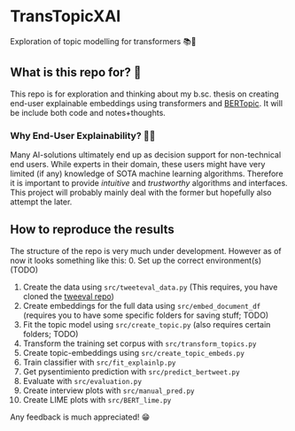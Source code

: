 # TransTopicXAI
Exploration of topic modelling for transformers 📚🤖

## What is this repo for? 🤔
This repo is for exploration and thinking about my b.sc. thesis on creating end-user explainable embeddings using transformers and [BERTopic](https://github.com/MaartenGr/BERTopic). It will be include both code and notes+thoughts. 

### Why End-User Explainability? 👩‍🏫
Many AI-solutions ultimately end up as decision support for non-technical end users. While experts in their domain, these users might have very limited (if any) knowledge of SOTA machine learning algorithms. Therefore it is important to provide *intuitive* and *trustworthy* algorithms and interfaces. This project will probably mainly deal with the former but hopefully also attempt the later. 

## How to reproduce the results
The structure of the repo is very much under development. However as of now it looks something like this: 
0. Set up the correct environment(s) (TODO)
1. Create the data using `src/tweeteval_data.py` (This requires, you have cloned the [tweeval repo](https://github.com/cardiffnlp/tweeteval/))
2. Create embeddings for the full data using `src/embed_document_df` (requires you to have some specific folders for saving stuff; TODO)
3. Fit the topic model using `src/create_topic.py` (also requires certain folders; TODO)
4. Transform the training set corpus with `src/transform_topics.py`
5. Create topic-embeddings using `src/create_topic_embeds.py`
6. Train classifier with `src/fit_explainlp.py`
7. Get pysentimiento prediction with `src/predict_bertweet.py`
8. Evaluate with `src/evaluation.py`
9. Create interview plots with `src/manual_pred.py`
10. Create LIME plots with `src/BERT_lime.py`

Any feedback is much appreciated! 😁

